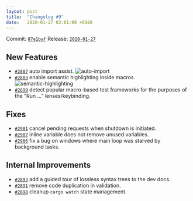 ```yaml
---
layout: post
title:  "Changelog #9"
date:   2020-01-27 03:01:00 +0100
---
```


Commit: [`87e1baf`](https://github.com/rust-analyzer/rust-analyzer/commit/87e1baf2421d80bf6d6acd776e29827196931a32)
Release: [`2020-01-27`](https://github.com/rust-analyzer/rust-analyzer/releases/tag/2020-01-27)

## New Features

* [`#2887`](https://github.com/rust-analyzer/rust-analyzer/pull/2887) auto import assist.
  ![auto-import](https://user-images.githubusercontent.com/1711539/73185119-cf89e800-411d-11ea-9213-d6eac89256c4.gif)
* [`#2883`](https://github.com/rust-analyzer/rust-analyzer/pull/2883) enable semantic highlighting inside macros.
  ![semantic-highlighting](https://user-images.githubusercontent.com/1711539/73185287-137ced00-411e-11ea-93ed-e415daa9c5dd.gif)
* [`#2899`](https://github.com/rust-analyzer/rust-analyzer/pull/2899) detect popular macro-based test frameworks for the purposes of the "Run ..." lenses/keybinding.

## Fixes

* [`#2901`](https://github.com/rust-analyzer/rust-analyzer/pull/2901) cancel pending requests when shutdown is initiated.
* [`#2907`](https://github.com/rust-analyzer/rust-analyzer/pull/2907) inline variable does not remove unused variables.
* [`#2906`](https://github.com/rust-analyzer/rust-analyzer/pull/2906) fix a bug on windows where main loop was starved by background tasks.


## Internal Improvements

* [`#2893`](https://github.com/rust-analyzer/rust-analyzer/pull/2893) add a guided tour of lossless syntax trees to the dev docs.
* [`#2891`](https://github.com/rust-analyzer/rust-analyzer/pull/2891) remove code duplication in validation.
* [`#2898`](https://github.com/rust-analyzer/rust-analyzer/pull/2898) cleanup `cargo watch` state management.
